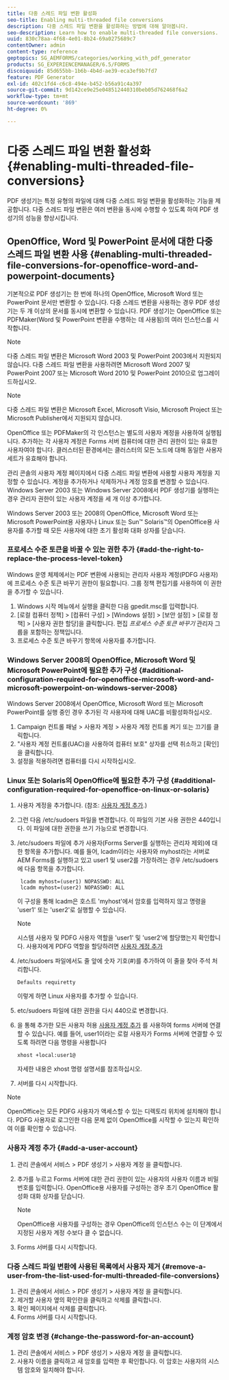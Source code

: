 ```yaml
---
title: 다중 스레드 파일 변환 활성화
seo-title: Enabling multi-threaded file conversions
description: 다중 스레드 파일 변환을 활성화하는 방법에 대해 알아봅니다.
seo-description: Learn how to enable multi-threaded file conversions.
uuid: 830c78aa-4f68-4e01-8b24-69a0275689c7
contentOwner: admin
content-type: reference
geptopics: SG_AEMFORMS/categories/working_with_pdf_generator
products: SG_EXPERIENCEMANAGER/6.5/FORMS
discoiquuid: 85d655bb-1b6b-4b4d-ae39-eca3ef9b7fd7
feature: PDF Generator
exl-id: 402c1fd4-c6c8-494e-b452-b56a91c4a397
source-git-commit: 9d142ce9e25e048512440310beb05d762468f6a2
workflow-type: tm+mt
source-wordcount: '869'
ht-degree: 0%

---
```


# 다중 스레드 파일 변환 활성화 {#enabling-multi-threaded-file-conversions}

PDF 생성기는 특정 유형의 파일에 대해 다중 스레드 파일 변환을 활성화하는 기능을 제공합니다. 다중 스레드 파일 변환은 여러 변환을 동시에 수행할 수 있도록 하여 PDF 생성기의 성능을 향상시킵니다.

## OpenOffice, Word 및 PowerPoint 문서에 대한 다중 스레드 파일 변환 사용 {#enabling-multi-threaded-file-conversions-for-openoffice-word-and-powerpoint-documents}

기본적으로 PDF 생성기는 한 번에 하나의 OpenOffice, Microsoft Word 또는 PowerPoint 문서만 변환할 수 있습니다. 다중 스레드 변환을 사용하는 경우 PDF 생성기는 두 개 이상의 문서를 동시에 변환할 수 있습니다. PDF 생성기는 OpenOffice 또는 PDFMaker(Word 및 PowerPoint 변환을 수행하는 데 사용됨)의 여러 인스턴스를 시작합니다.

>[!NOTE]
>
>다중 스레드 파일 변환은 Microsoft Word 2003 및 PowerPoint 2003에서 지원되지 않습니다. 다중 스레드 파일 변환을 사용하려면 Microsoft Word 2007 및 PowerPoint 2007 또는 Microsoft Word 2010 및 PowerPoint 2010으로 업그레이드하십시오.

>[!NOTE]
>
>다중 스레드 파일 변환은 Microsoft Excel, Microsoft Visio, Microsoft Project 또는 Microsoft Publisher에서 지원되지 않습니다.

OpenOffice 또는 PDFMaker의 각 인스턴스는 별도의 사용자 계정을 사용하여 실행됩니다. 추가하는 각 사용자 계정은 Forms 서버 컴퓨터에 대한 관리 권한이 있는 유효한 사용자여야 합니다. 클러스터된 환경에서는 클러스터의 모든 노드에 대해 동일한 사용자 세트가 유효해야 합니다.

관리 콘솔의 사용자 계정 페이지에서 다중 스레드 파일 변환에 사용할 사용자 계정을 지정할 수 있습니다. 계정을 추가하거나 삭제하거나 계정 암호를 변경할 수 있습니다. Windows Server 2003 또는 Windows Server 2008에서 PDF 생성기를 실행하는 경우 관리자 권한이 있는 사용자 계정을 세 개 이상 추가합니다.

Windows Server 2003 또는 2008의 OpenOffice, Microsoft Word 또는 Microsoft PowerPoint용 사용자나 Linux 또는 Sun™ Solaris™의 OpenOffice용 사용자를 추가할 때 모든 사용자에 대한 초기 활성화 대화 상자를 닫습니다.

### 프로세스 수준 토큰을 바꿀 수 있는 권한 추가 {#add-the-right-to-replace-the-process-level-token}

Windows 운영 체제에서는 PDF 변환에 사용되는 관리자 사용자 계정(PDFG 사용자)에 프로세스 수준 토큰 바꾸기 권한이 필요합니다. 그룹 정책 편집기를 사용하여 이 권한을 추가할 수 있습니다.

1. Windows 시작 메뉴에서 실행을 클릭한 다음 gpedit.msc를 입력합니다.
1. [로컬 컴퓨터 정책] > [컴퓨터 구성] > [Windows 설정] > [보안 설정] > [로컬 정책] > [사용자 권한 할당]을 클릭합니다. 편집 *프로세스 수준 토큰 바꾸기* 관리자 그룹을 포함하는 정책입니다.
1. 프로세스 수준 토큰 바꾸기 항목에 사용자를 추가합니다.

### Windows Server 2008의 OpenOffice, Microsoft Word 및 Microsoft PowerPoint에 필요한 추가 구성 {#additional-configuration-required-for-openoffice-microsoft-word-and-microsoft-powerpoint-on-windows-server-2008}

Windows Server 2008에서 OpenOffice, Microsoft Word 또는 Microsoft PowerPoint를 실행 중인 경우 추가된 각 사용자에 대해 UAC를 비활성화하십시오.

1. Campaign 컨트롤 패널 > 사용자 계정 > 사용자 계정 컨트롤 켜기 또는 끄기를 클릭합니다.
1. &quot;사용자 계정 컨트롤(UAC)을 사용하여 컴퓨터 보호&quot; 상자를 선택 취소하고 [확인]을 클릭합니다.
1. 설정을 적용하려면 컴퓨터를 다시 시작하십시오.

### Linux 또는 Solaris의 OpenOffice에 필요한 추가 구성 {#additional-configuration-required-for-openoffice-on-linux-or-solaris}

1. 사용자 계정을 추가합니다. (참조: [사용자 계정 추가](enabling-multi-threaded-file-conversions.md#add-a-user-account).)
1. 그런 다음 /etc/sudoers 파일을 변경합니다. 이 파일의 기본 사용 권한은 440입니다. 이 파일에 대한 권한을 쓰기 가능으로 변경합니다.
1. /etc/sudoers 파일에 추가 사용자(Forms Server를 실행하는 관리자 제외)에 대한 항목을 추가합니다. 예를 들어, lcadm이라는 사용자와 myhost라는 서버로 AEM Forms를 실행하고 있고 user1 및 user2를 가장하려는 경우 /etc/sudoers에 다음 항목을 추가합니다.

   ```shell
    lcadm myhost=(user1) NOPASSWD: ALL
    lcadm myhost=(user2) NOPASSWD: ALL
   ```

   이 구성을 통해 lcadm은 호스트 &#39;myhost&#39;에서 암호를 입력하지 않고 명령을 &#39;user1&#39; 또는 &#39;user2&#39;로 실행할 수 있습니다.

   >[!NOTE]
   >
   >시스템 사용자 및 PDFG 사용자 역할을 &#39;user1&#39; 및 &#39;user2&#39;에 할당했는지 확인합니다. 사용자에게 PDFG 역할을 할당하려면 [사용자 계정 추가](enabling-multi-threaded-file-conversions.md#add-a-user-account)

1. /etc/sudoers 파일에서도 줄 앞에 숫자 기호(#)를 추가하여 이 줄을 찾아 주석 처리합니다.

   ```shell
   Defaults requiretty
   ```

   이렇게 하면 Linux 사용자를 추가할 수 있습니다.

1. etc/sudoers 파일에 대한 권한을 다시 440으로 변경합니다.
1. 을 통해 추가한 모든 사용자 허용 [사용자 계정 추가](enabling-multi-threaded-file-conversions.md#add-a-user-account) 를 사용하여 forms 서버에 연결할 수 있습니다. 예를 들어, user1이라는 로컬 사용자가 Forms 서버에 연결할 수 있도록 하려면 다음 명령을 사용합니다

   `xhost +local:user1@`

   자세한 내용은 xhost 명령 설명서를 참조하십시오.

1. 서버를 다시 시작합니다.

>[!NOTE]
>
>OpenOffice는 모든 PDFG 사용자가 액세스할 수 있는 디렉토리 위치에 설치해야 합니다. PDFG 사용자로 로그인한 다음 문제 없이 OpenOffice를 시작할 수 있는지 확인하여 이를 확인할 수 있습니다.

### 사용자 계정 추가 {#add-a-user-account}

1. 관리 콘솔에서 서비스 > PDF 생성기 > 사용자 계정 을 클릭합니다.
1. 추가를 누르고 Forms 서버에 대한 관리 권한이 있는 사용자의 사용자 이름과 비밀번호를 입력합니다. OpenOffice용 사용자를 구성하는 경우 초기 OpenOffice 활성화 대화 상자를 닫습니다.

   >[!NOTE]
   >
   >OpenOffice용 사용자를 구성하는 경우 OpenOffice의 인스턴스 수는 이 단계에서 지정된 사용자 계정 수보다 클 수 없습니다.

1. Forms 서버를 다시 시작합니다.

### 다중 스레드 파일 변환에 사용된 목록에서 사용자 제거 {#remove-a-user-from-the-list-used-for-multi-threaded-file-conversions}

1. 관리 콘솔에서 서비스 > PDF 생성기 > 사용자 계정 을 클릭합니다.
1. 제거할 사용자 옆의 확인란을 클릭하고 삭제를 클릭합니다.
1. 확인 페이지에서 삭제를 클릭합니다.
1. Forms 서버를 다시 시작합니다.

### 계정 암호 변경 {#change-the-password-for-an-account}

1. 관리 콘솔에서 서비스 > PDF 생성기 > 사용자 계정 을 클릭합니다.
1. 사용자 이름을 클릭하고 새 암호를 입력한 후 확인합니다. 이 암호는 사용자의 시스템 암호와 일치해야 합니다.
